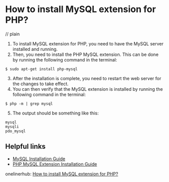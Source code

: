 # How to install MySQL extension for PHP?
// plain

1. To install MySQL extension for PHP, you need to have the MySQL server installed and running.
2. Then, you need to install the PHP MySQL extension. This can be done by running the following command in the terminal:
```
$ sudo apt-get install php-mysql
```
3. After the installation is complete, you need to restart the web server for the changes to take effect.
4. You can then verify that the MySQL extension is installed by running the following command in the terminal:
```
$ php -m | grep mysql
```
5. The output should be something like this:
```
mysql
mysqli
pdo_mysql
```

## Helpful links

- [MySQL Installation Guide](https://dev.mysql.com/doc/refman/8.0/en/installing.html)
- [PHP MySQL Extension Installation Guide](https://www.php.net/manual/en/mysql.installation.php)

onelinerhub: [How to install MySQL extension for PHP?](https://onelinerhub.com/php-mysql/how-to-install-mysql-extension-for-php)